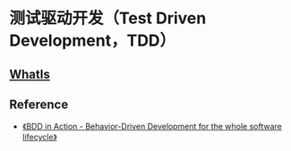 # 测试驱动开发（Test Driven Development，TDD）
## [WhatIs](WhatIs.md)

## Reference
* [《BDD in Action - Behavior-Driven Development for the whole software lifecycle》]()
